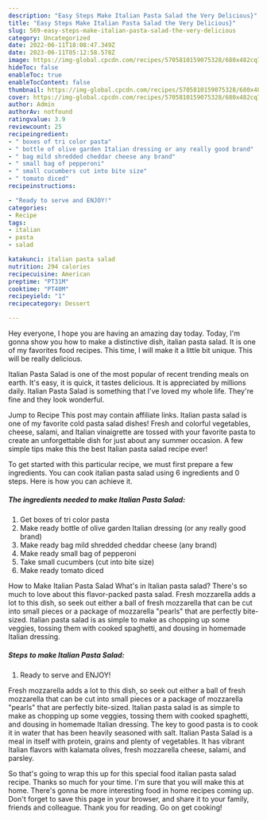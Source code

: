 ```yaml
---
description: "Easy Steps Make Italian Pasta Salad the Very Delicious}"
title: "Easy Steps Make Italian Pasta Salad the Very Delicious}"
slug: 569-easy-steps-make-italian-pasta-salad-the-very-delicious
category: Uncategorized
date: 2022-06-11T18:08:47.349Z
date: 2023-06-11T05:12:58.578Z
image: https://img-global.cpcdn.com/recipes/5705810159075328/680x482cq70/italian-pasta-salad-recipe-main-photo.jpg
hideToc: false
enableToc: true
enableTocContent: false
thumbnail: https://img-global.cpcdn.com/recipes/5705810159075328/680x482cq70/italian-pasta-salad-recipe-main-photo.jpg
cover: https://img-global.cpcdn.com/recipes/5705810159075328/680x482cq70/italian-pasta-salad-recipe-main-photo.jpg
author: Admin
authorAv: notfound
ratingvalue: 3.9
reviewcount: 25
recipeingredient:
- " boxes of tri color pasta"
- " bottle of olive garden Italian dressing or any really good brand"
- " bag mild shredded cheddar cheese any brand"
- " small bag of pepperoni"
- " small cucumbers cut into bite size"
- " tomato diced"
recipeinstructions:

- "Ready to serve and ENJOY!"
categories:
- Recipe
tags:
- italian
- pasta
- salad

katakunci: italian pasta salad 
nutrition: 294 calories
recipecuisine: American
preptime: "PT31M"
cooktime: "PT40M"
recipeyield: "1"
recipecategory: Dessert

---
```



Hey everyone, I hope you are having an amazing day today. Today, I'm gonna show you how to make a distinctive dish, italian pasta salad. It is one of my favorites food recipes. This time, I will make it a little bit unique. This will be really delicious.

Italian Pasta Salad is one of the most popular of recent trending meals on earth. It's easy, it is quick, it tastes delicious. It is appreciated by millions daily. Italian Pasta Salad is something that I've loved my whole life. They're fine and they look wonderful.

Jump to Recipe This post may contain affiliate links. Italian pasta salad is one of my favorite cold pasta salad dishes! Fresh and colorful vegetables, cheese, salami, and Italian vinaigrette are tossed with your favorite pasta to create an unforgettable dish for just about any summer occasion. A few simple tips make this the best Italian pasta salad recipe ever!


To get started with this particular recipe, we must first prepare a few ingredients. You can cook italian pasta salad using 6 ingredients and 0 steps. Here is how you can achieve it.

<!--inarticleads1-->

##### The ingredients needed to make Italian Pasta Salad:

1. Get  boxes of tri color pasta
1. Make ready  bottle of olive garden Italian dressing (or any really good brand)
1. Make ready  bag mild shredded cheddar cheese (any brand)
1. Make ready  small bag of pepperoni
1. Take  small cucumbers (cut into bite size)
1. Make ready  tomato diced


How to Make Italian Pasta Salad What&#39;s in Italian pasta salad? There&#39;s so much to love about this flavor-packed pasta salad. Fresh mozzarella adds a lot to this dish, so seek out either a ball of fresh mozzarella that can be cut into small pieces or a package of mozzarella &#34;pearls&#34; that are perfectly bite-sized. Italian pasta salad is as simple to make as chopping up some veggies, tossing them with cooked spaghetti, and dousing in homemade Italian dressing. 

<!--inarticleads2-->

##### Steps to make Italian Pasta Salad:


1. Ready to serve and ENJOY!

Fresh mozzarella adds a lot to this dish, so seek out either a ball of fresh mozzarella that can be cut into small pieces or a package of mozzarella &#34;pearls&#34; that are perfectly bite-sized. Italian pasta salad is as simple to make as chopping up some veggies, tossing them with cooked spaghetti, and dousing in homemade Italian dressing. The key to good pasta is to cook it in water that has been heavily seasoned with salt. Italian Pasta Salad is a meal in itself with protein, grains and plenty of vegetables. It has vibrant Italian flavors with kalamata olives, fresh mozzarella cheese, salami, and parsley. 

So that's going to wrap this up for this special food italian pasta salad recipe. Thanks so much for your time. I'm sure that you will make this at home. There's gonna be more interesting food in home recipes coming up. Don't forget to save this page in your browser, and share it to your family, friends and colleague. Thank you for reading. Go on get cooking!

